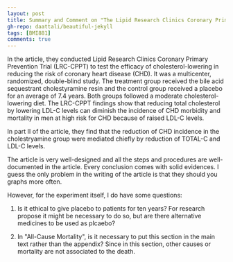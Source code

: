 ```yaml
---
layout: post
title: Summary and Comment on "The Lipid Research Clinics Coronary Primary Prevention Trial Results"
gh-repo: daattali/beautiful-jekyll
tags: [BMI881]
comments: true
---
```


In the article, they conducted Lipid Research Clinics Coronary Primary Prevention Trial (LRC-CPPT) to test the efficacy of cholesterol-lowering 
in reducing the risk of coronary heart disease (CHD). It was a multicenter, randomized, double-blind study. The treatment group received the bile acid sequestrant 
cholestyramine resin and the control group received a placebo for an average of 7.4 years. Both groups followed a moderate cholesterol-lowering diet. The LRC-CPPT
findings show that reducing total cholesterol by lowering LDL-C levels can diminish the incidence of CHD morbidity and mortality in men at high risk for CHD because
of raised LDL-C levels. 

In part II of the article, they find that the reduction of CHD incidence in the cholestryamine group were mediated chiefly by reduction of TOTAL-C and LDL-C levels.

The article is very well-designed and all the steps and procedures are well-documented in the article. Every conclusion comes with solid evidences. 
I guess the only problem in the writing of the article is that they should you graphs more often.

However, for the experiment itself, I do have some questions:

1. Is it ethical to give placebo to patients for ten years? For research propose it might be necessary to do so, but are there alternative medicines to be used as plcaebo?

2. In "All-Cause Mortality", is it necessary to put this section in the main text rather than the appendix? Since in this section, other causes or mortality are not
associated to the death.
